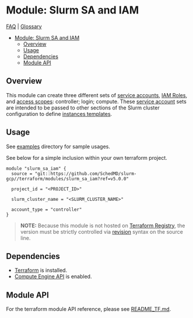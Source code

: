 # Module: Slurm SA and IAM

[FAQ](../../../docs/faq.md) | [Glossary](../../../docs/glossary.md)

<!-- mdformat-toc start --slug=github --no-anchors --maxlevel=6 --minlevel=1 -->

- [Module: Slurm SA and IAM](#module-slurm-sa-and-iam)
  - [Overview](#overview)
  - [Usage](#usage)
  - [Dependencies](#dependencies)
  - [Module API](#module-api)

<!-- mdformat-toc end -->

## Overview

This module can create three different sets of
[service accounts](../../../docs/glossary.md#service-account),
[IAM Roles](../../../docs/glossary.md#iam-roles), and
[access scopes](../../../docs/glossary.md#access-scopes): controller; login;
compute. These [service account](../../../docs/glossary.md#service-account) sets
are intended to be passed to other sections of the Slurm cluster configuration
to define [instances templates](../../../docs/glossary.md#instance-template).

## Usage

See [examples](../../examples/slurm_sa_iam) directory for sample usages.

See below for a simple inclusion within your own terraform project.

```hcl
module "slurm_sa_iam" {
  source = "git::https://github.com/SchedMD/slurm-gcp//terraform/modules/slurm_sa_iam?ref=v5.0.0"

  project_id = "<PROJECT_ID>"

  slurm_cluster_name = "<SLURM_CLUSTER_NAME>"

  account_type = "controller"
}
```

> **NOTE:** Because this module is not hosted on
> [Terraform Registry](../../../docs/glossary.md#terraform-registry), the
> version must be strictly controlled via
> [revision](https://www.terraform.io/language/modules/sources#selecting-a-revision)
> syntax on the source line.

## Dependencies

- [Terraform](https://www.terraform.io/downloads.html) is installed.
- [Compute Engine API](../../../docs/glossary.md#compute-engine) is enabled.

## Module API

For the terraform module API reference, please see
[README_TF.md](./README_TF.md).
